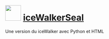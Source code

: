 # <img src="https://cdn.pixabay.com/photo/2015/12/07/21/52/harbor-1081482_960_720.png" width="50"> [iceWalkerSeal](https://colab.research.google.com/drive/1JjfF3p_IYZFLEMfxSfrYDWnFrb203Lsb?usp=sharing)
Une version du iceWalker avec Python et HTML
